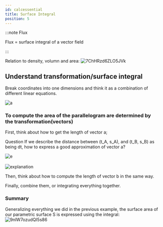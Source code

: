 ```yaml
---
id: calcessential
title: Surface Integral
position: 5
---
```





:::note Flux

Flux = surface integral of a vector field

:::

Relation to density, volumn and area: 
![7ChHRzd6ZLO5JVk](https://i.loli.net/2021/06/05/7ChHRzd6ZLO5JVk.png)


## Understand transformation/surface integral

Break coordinates into one dimensions and think it as a combination of different linear equations. 

<div class='text--center' style={{ zoom: 0.5 }}>
<img src='https://i.loli.net/2021/06/05/mFP8aJo7Bn1H9b3.png' alt='a' />
</div>

### To compute the area of the parallelogram are determined by the transformation(vectors)

First, think about how to get the length of vector a;

<span class="badge badge--info">Question </span><span> </span>
If we describe the distance between (t_A, s_A), and (t_B, s_B) as being dt, how to express a good approximation of vector a?
<div class='text--center' style={{ zoom: 0.7 }}>
<img src='https://i.loli.net/2021/06/05/Ja2PuL9U6gHKCer.png' alt='e' />
</div> 

<br />

<div class='text--center' style={{ zoom: 0.7 }}>
<img src='https://i.loli.net/2021/06/05/3dhTBxR9nUvNu6O.png' alt='explanation' />
</div>


Then, think about how to compute the length of vector b in the same way.

Finally, combine them, or integrating everything together.

### Summary

Generalizing everything we did in the previous example, the surface area of our parametric surface S is expressed using the integral:
![9nlW7ozudQI5s86](https://i.loli.net/2021/06/05/9nlW7ozudQI5s86.png)
